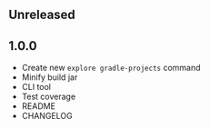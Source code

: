 ## Unreleased

## 1.0.0

* Create new `explore gradle-projects` command
* Minify build jar
* CLI tool 
* Test coverage
* README
* CHANGELOG